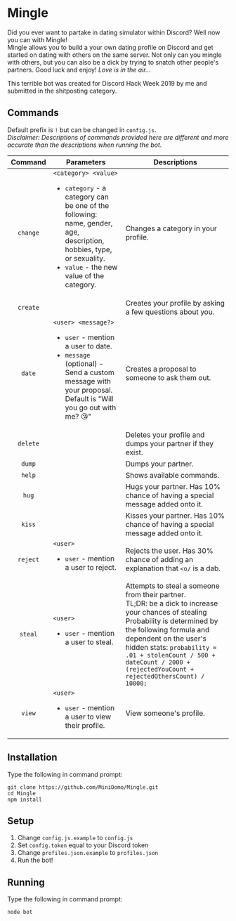 # Mingle
Did you ever want to partake in dating simulator within Discord? Well now you can with Mingle!  
Mingle allows you to build a your own dating profile on Discord and get started on dating with others on the same server. Not only can you mingle with others, but you can also be a dick by trying to snatch other people's partners. Good luck and enjoy! *Love is in the air...*


This terrible bot was created for Discord Hack Week 2019 by me and submitted in the shitposting category.  

## Commands
Default prefix is `!` but can be changed in `config.js`.  
*Disclaimer: Descriptions of commands provided here are different and more accurate than the descriptions when running the bot.*  

| Command | Parameters | Descriptions|
| :---: | --- | --- |
| `change`  | `<category> <value>` <ul><li>`category` - a category can be one of the following: name, gender, age, description, hobbies, type, or sexuality.</li><li>`value` - the new value of the category. </li></ul> | Changes a category in your profile. |
| `create`  | | Creates your profile by asking a few questions about you. |
|  `date`   | `<user> <message?>`  <ul><li>`user` - mention a user to date. </li><li>`message` (optional) - Send a custom message with your proposal. Default is "Will you go out with me? 😘"</li></ul> | Creates a proposal to someone to ask them out. |
| `delete`  | | Deletes your profile and dumps your partner if they exist. |
|  `dump`   | | Dumps your partner. |
|  `help`   | | Shows available commands. |
|   `hug`   | | Hugs your partner. Has 10% chance of having a special message added onto it. |
|  `kiss`   | | Kisses your partner. Has 10% chance of having a special message added onto it. |
| `reject`  | `<user>` <ul><li>`user` -  mention a user to reject.</li></ul> | Rejects the user. Has 30% chance of adding an explanation that `<o/` is a dab. |
|  `steal`  | `<user>` <ul><li>`user` - mention a user to steal.</li></ul> | Attempts to steal a someone from their partner. <br> TL;DR: be a dick to increase your chances of stealing <br> Probability is determined by the following formula and dependent on the user's hidden stats: `probability = .01 + stolenCount / 500 + dateCount / 2000 + (rejectedYouCount + rejectedOthersCount) / 10000;` |
|  `view`   | `<user>` <ul><li>`user` - mention a user to view their profile.</li></ul> | View someone's profile. |

## Installation
Type the following in command prompt:
```shell
git clone https://github.com/MiniDomo/Mingle.git
cd Mingle
npm install
```

## Setup
1. Change `config.js.example` to `config.js`
2. Set `config.token` equal to your Discord token
3. Change `profiles.json.example` to `profiles.json`
4. Run the bot!

## Running
Type the following in command prompt:
```shell
node bot
```